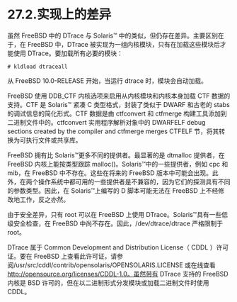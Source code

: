# 27.2.实现上的差异

虽然 FreeBSD 中的 DTrace 与 Solaris™ 中的类似，但仍存在差异。主要区别在于，在 FreeBSD 中，DTrace 被实现为一组内核模块，只有在加载这些模块后才能使用 DTrace。要加载所有必要的模块：

```
# kldload dtraceall
```

从 FreeBSD 10.0-RELEASE 开始，当运行 dtrace 时，模块会自动加载。

FreeBSD 使用 DDB_CTF 内核选项来启用从内核模块和内核本身加载 CTF 数据的支持。CTF 是 Solaris™ 紧凑 C 类型格式，封装了类似于 DWARF 和古老的 stabs 的调试信息的简化形式。CTF 数据是由 ctfconvert 和 ctfmerge 构建工具添加到二进制文件中的。ctfconvert 实用程序解析对象中的 DWARFELF debug sections created by the compiler and ctfmerge merges CTFELF 节，将其转换为可执行文件或共享库。

FreeBSD 拥有比 Solaris™更多不同的提供者。最显著的是 dtmalloc 提供者，在 FreeBSD 内核上能按类型跟踪 malloc()。Solaris™中的一些提供者，例如 cpc 和 mib，在 FreeBSD 中不存在。这些在将来的 FreeBSD 版本中可能会出现。此外，在两个操作系统中都可用的一些提供者是不兼容的，因为它们的探测具有不同的参数类型。因此，在 Solaris™上编写的 D 脚本可能无法在 FreeBSD 上不经修改地工作，反之亦然。

由于安全差异，只有 root 可以在 FreeBSD 上使用 DTrace。Solaris™具有一些低级安全检查，在 FreeBSD 中尚不存在。因此，/dev/dtrace/dtrace 严格限制于 root。

DTrace 属于 Common Development and Distribution License（ CDDL ）许可证。要在 FreeBSD 上查看此许可证，请参阅/usr/src/cddl/contrib/opensolaris/OPENSOLARIS.LICENSE 或在线查看 http://opensource.org/licenses/CDDL-1.0。虽然带有 DTrace 支持的 FreeBSD 内核是 BSD 许可的，但在以二进制形式分发模块或加载二进制文件时使用 CDDL。
